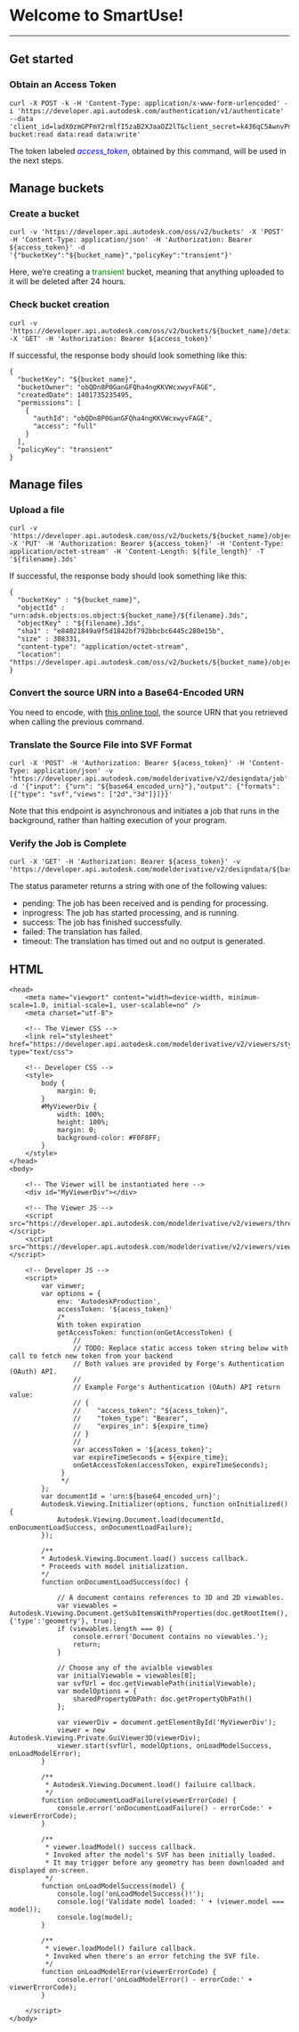 # Welcome to SmartUse!
----


## Get started

### Obtain an Access Token

```
curl -X POST -k -H 'Content-Type: application/x-www-form-urlencoded' -i 'https://developer.api.autodesk.com/authentication/v1/authenticate' --data 'client_id=ladX0zmGPFmY2rmlfI5zaB2XJaaOZ2lT&client_secret=k436qC5AwnvPnqWP&grant_type=client_credentials&scope=bucket:create bucket:read data:read data:write' 
``` 

The token labeled <span style="color:blue">*access_token*</span>, obtained by this command, will be used in the next steps.

## Manage buckets

### Create a bucket

```
curl -v 'https://developer.api.autodesk.com/oss/v2/buckets' -X 'POST' -H 'Content-Type: application/json' -H 'Authorization: Bearer ${access_token}' -d '{"bucketKey":"${bucket_name}","policyKey":"transient"}'
```

Here, we’re creating a <span style="color:green">transient</span> bucket, meaning that anything uploaded to it will be deleted after 24 hours.

### Check bucket creation

```
curl -v 'https://developer.api.autodesk.com/oss/v2/buckets/${bucket_name}/details' -X 'GET' -H 'Authorization: Bearer ${access_token}'
```

If successful, the response body should look something like this:

```
{
  "bucketKey": "${bucket_name}",
  "bucketOwner": "obQDn8P0GanGFQha4ngKKVWcxwyvFAGE",
  "createdDate": 1401735235495,
  "permissions": [
    {
      "authId": "obQDn8P0GanGFQha4ngKKVWcxwyvFAGE",
      "access": "full"
    }
  ],
  "policyKey": "transient"
}
```


## Manage files

### Upload a file

```
curl -v 'https://developer.api.autodesk.com/oss/v2/buckets/${bucket_name}/objects/${filename}.3ds' -X 'PUT' -H 'Authorization: Bearer ${access_token}' -H 'Content-Type: application/octet-stream' -H 'Content-Length: ${file_length}' -T '${filename}.3ds'
```
If successful, the response body should look something like this:

```
{
  "bucketKey" : "${bucket_name}",
  "objectId" : "urn:adsk.objects:os.object:${bucket_name}/${filename}.3ds",
  "objectKey" : "${filename}.3ds",
  "sha1" : "e84021849a9f5d1842bf792bbcbc6445c280e15b",
  "size" : 308331,
  "content-type": "application/octet-stream",
  "location": "https://developer.api.autodesk.com/oss/v2/buckets/${bucket_name}/objects/${filename}.3ds"
}
```

### Convert the source URN into a Base64-Encoded URN

You need to encode, with [this online tool](http://www.freeformatter.com/base64-encoder.html), the source URN that you retrieved when calling the previous command.


### Translate the Source File into SVF Format

```
curl -X 'POST' -H 'Authorization: Bearer ${acess_token}' -H 'Content-Type: application/json' -v 'https://developer.api.autodesk.com/modelderivative/v2/designdata/job' -d '{"input": {"urn": "${base64_encoded_urn}"},"output": {"formats": [{"type": "svf","views": ["2d","3d"]}]}}'
```

Note that this endpoint is asynchronous and initiates a job that runs in the background, rather than halting execution of your program.

### Verify the Job is Complete

```
curl -X 'GET' -H 'Authorization: Bearer ${acess_token}' -v 'https://developer.api.autodesk.com/modelderivative/v2/designdata/${base64_encoded_urn}/manifest'
```

The status parameter returns a string with one of the following values:

* pending: The job has been received and is pending for processing.
* inprogress: The job has started processing, and is running.
* success: The job has finished successfully.
* failed: The translation has failed.
* timeout: The translation has timed out and no output is generated.

## HTML


```
<head>
    <meta name="viewport" content="width=device-width, minimum-scale=1.0, initial-scale=1, user-scalable=no" />
    <meta charset="utf-8">

    <!-- The Viewer CSS -->
    <link rel="stylesheet" href="https://developer.api.autodesk.com/modelderivative/v2/viewers/style.min.css" type="text/css">

    <!-- Developer CSS -->
    <style>
        body {
            margin: 0;
        }
        #MyViewerDiv {
            width: 100%;
            height: 100%;
            margin: 0;
            background-color: #F0F8FF;
        }
    </style>
</head>
<body>

    <!-- The Viewer will be instantiated here -->
    <div id="MyViewerDiv"></div>

    <!-- The Viewer JS -->
    <script src="https://developer.api.autodesk.com/modelderivative/v2/viewers/three.min.js"></script>
    <script src="https://developer.api.autodesk.com/modelderivative/v2/viewers/viewer3D.min.js"></script>

    <!-- Developer JS -->
    <script>
        var viewer;
        var options = {
        	env: 'AutodeskProduction',
        	accessToken: '${acess_token}'
		    /*
		    With token expiration
		    getAccessToken: function(onGetAccessToken) {
		        //
		        // TODO: Replace static access token string below with call to fetch new token from your backend
		        // Both values are provided by Forge's Authentication (OAuth) API.
		        //
		        // Example Forge's Authentication (OAuth) API return value:
		        // {
		        //    "access_token": "${acess_token}",
		        //    "token_type": "Bearer",
		        //    "expires_in": ${expire_time}
		        // }
		        //
		        var accessToken = '${acess_token}';
		        var expireTimeSeconds = ${expire_time};
		        onGetAccessToken(accessToken, expireTimeSeconds);
		     }
		     */
        };
        var documentId = 'urn:${base64_encoded_urn}';
        Autodesk.Viewing.Initializer(options, function onInitialized(){
            Autodesk.Viewing.Document.load(documentId, onDocumentLoadSuccess, onDocumentLoadFailure);
        });

        /**
        * Autodesk.Viewing.Document.load() success callback.
        * Proceeds with model initialization.
        */
        function onDocumentLoadSuccess(doc) {

            // A document contains references to 3D and 2D viewables.
            var viewables = Autodesk.Viewing.Document.getSubItemsWithProperties(doc.getRootItem(), {'type':'geometry'}, true);
            if (viewables.length === 0) {
                console.error('Document contains no viewables.');
                return;
            }

            // Choose any of the avialble viewables
            var initialViewable = viewables[0];
            var svfUrl = doc.getViewablePath(initialViewable);
            var modelOptions = {
                sharedPropertyDbPath: doc.getPropertyDbPath()
            };

            var viewerDiv = document.getElementById('MyViewerDiv');
            viewer = new Autodesk.Viewing.Private.GuiViewer3D(viewerDiv);
            viewer.start(svfUrl, modelOptions, onLoadModelSuccess, onLoadModelError);
        }

        /**
         * Autodesk.Viewing.Document.load() failuire callback.
         */
        function onDocumentLoadFailure(viewerErrorCode) {
            console.error('onDocumentLoadFailure() - errorCode:' + viewerErrorCode);
        }

        /**
         * viewer.loadModel() success callback.
         * Invoked after the model's SVF has been initially loaded.
         * It may trigger before any geometry has been downloaded and displayed on-screen.
         */
        function onLoadModelSuccess(model) {
            console.log('onLoadModelSuccess()!');
            console.log('Validate model loaded: ' + (viewer.model === model));
            console.log(model);
        }

        /**
         * viewer.loadModel() failure callback.
         * Invoked when there's an error fetching the SVF file.
         */
        function onLoadModelError(viewerErrorCode) {
            console.error('onLoadModelError() - errorCode:' + viewerErrorCode);
        }

    </script>
</body>
```




